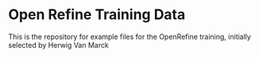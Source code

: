 # Open Refine Training Data
This is the repository for example files for the OpenRefine training, initially selected by Herwig Van Marck
